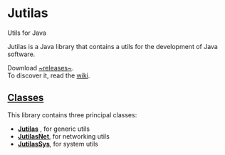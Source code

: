 # Jutilas
Utils for Java

Jutilas is a Java library that contains a utils for the development of Java software.

Download [~releases~](https://github.com/d3v4s/jutilas/releases).  
To discover it, read the [wiki](https://github.com/d3v4s/jutilas/wiki).

## [Classes](https://github.com/d3v4s/jutilas/wiki/Classes)
This library contains three principal classes:
* **[Jutilas](https://github.com/d3v4s/jutilas/wiki/Class-Jutilas)** , for generic utils
* **[JutilasNet](https://github.com/d3v4s/jutilas/wiki/Class-JutilasNet)**, for networking utils
* **[JutilasSys](https://github.com/d3v4s/jutilas/wiki/Class-JutilasSys)**, for system utils
